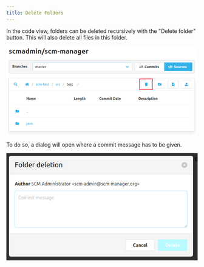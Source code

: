 ```yaml
---
title: Delete Folders
---
```


In the code view, folders can be deleted recursively with the "Delete folder" button.
This will also delete all files in this folder.

!["Delete folder" button](assets/delete-button.png)

To do so, a dialog will open where a commit message has to be given.

![Dialog to delete folders](assets/delete-dialog.png)
